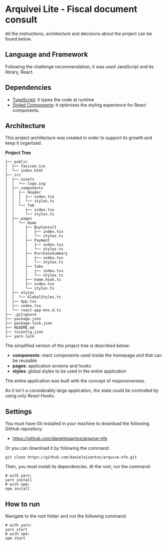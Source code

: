 # Arquivei Lite - Fiscal document consult

All the instructions, architecture and decisions about the project can be found below.

## Language and Framework

Following the challenge recommendation, it was used JavaScript and its library, React.

## Dependencies

- [TypeScript](https://www.typescriptlang.org/): it types the code at runtime
- [Styled Components](https://styled-components.com/): it optimizes the styling experience for React components.

## Architecture

This project architecture was created in order to support its growth and keep it organized.

**Project Tree**

```
├── public
│  ├── favicon.ico
│  └── index.html
├── src
│  ├── assets
│  │  └── logo.svg
│  ├── components
│  │  ├── Header
│  │  │  ├── index.tsx
│  │  │  └── styles.ts
│  │  └── Tab
│  │     ├── index.tsx
│  │     └── styles.ts
│  ├── pages
│  │  └── Home
│  │     ├── BuyConsult
│  │     │   ├── index.tsx
│  │     │   └── styles.ts
│  │     ├── Payment
│  │     │   ├── index.tsx
│  │     │   └── styles.ts
│  │     ├── PurchaseSummary
│  │     │   ├── index.tsx
│  │     │   └── styles.ts
│  │     ├── Tabs
│  │     │   ├── index.tsx
│  │     │   └── styles.ts
│  │     ├── home.hook.ts
│  │     ├── index.tsx
│  │     └── styles.ts
│  ├── styles
│  │  └── GlobalStyles.ts
│  ├── App.tsx
│  ├── index.tsx
│  └── react-app-env.d.ts
├── .gitignore
├── package.json
├── package-lock.json
├── README.md
├── tsconfig.json
├── yarn.lock
```

The simplified version of the project tree is described below:

- **components**: react components used inside the homepage and that can be reusable
- **pages**: application screens and hooks
- **styles**: global styles to be used in the entire application

The entire application was built with the concept of responsiveness.

As it isn't a considerably large application, the state could be controlled by using only _React Hooks_.

## Settings

You must have Git installed in your machine to download the following GitHub repository:

- https://github.com/danielejsantos/arquive-nfe

Or you can download it by following the command:

`git clone https://github.com/danielejsantos/arquive-nfe.git`

Then, you must install its dependencies. At the root, run the command:

```
# with yarn:
yarn install
# with npm:
npm install
```

## How to run

Navigate to the root folder and run the following command:

```
# with yarn:
yarn start
# with npm:
npm start
```
